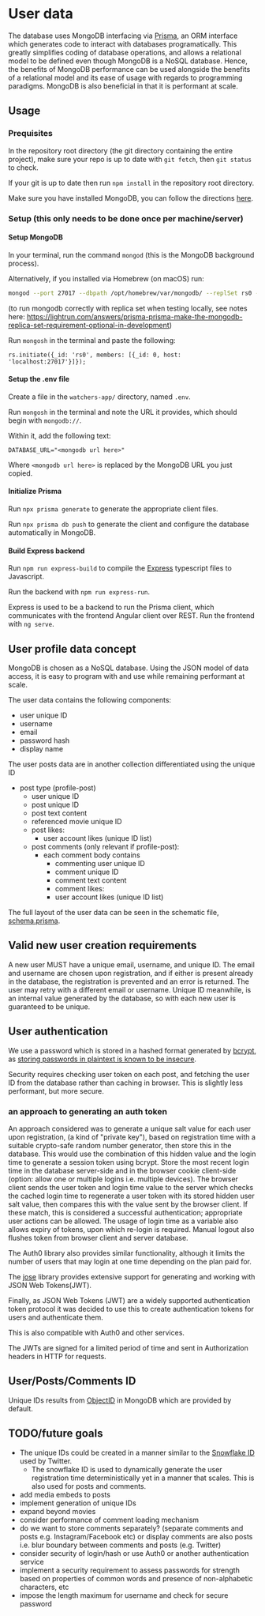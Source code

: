 # User data

The database uses MongoDB interfacing via [Prisma](https://www.prisma.io/), an ORM interface which generates code to interact with databases programatically. This greatly simplifies coding of database operations, and allows a relational model to be defined even though MongoDB is a NoSQL database. Hence, the benefits of MongoDB performance can be used alongside the benefits of a relational model and its ease of usage with regards to programming paradigms. MongoDB is also beneficial in that it is performant at scale.

## Usage

### Prequisites

In the repository root directory (the git directory containing the entire project), make sure your repo is up to date with `git fetch`, then `git status` to check.

If your git is up to date then run `npm install` in the repository root directory.

Make sure you have installed MongoDB, you can follow the directions [here](https://www.mongodb.com/docs/manual/administration/install-community/).

### Setup (this only needs to be done once per machine/server)

#### Setup MongoDB

In your terminal, run the command `mongod` (this is the MongoDB background process). 
<!-- Alternatively, if you installed via Homebrew (on macOS) run `brew services start mongodb-community`. -->
Alternatively, if you installed via Homebrew (on macOS) run:
```sh
mongod --port 27017 --dbpath /opt/homebrew/var/mongodb/ --replSet rs0 --bind_ip localhost,HomeHost
```
(to run mongodb correctly with replica set when testing locally, see notes here: <https://lightrun.com/answers/prisma-prisma-make-the-mongodb-replica-set-requirement-optional-in-development>)

Run `mongosh` in the terminal and paste the following:
```
rs.initiate({_id: 'rs0', members: [{_id: 0, host: 'localhost:27017'}]});
```

#### Setup the .env file

Create a file in the `watchers-app/` directory, named `.env`.

Run `mongosh` in the terminal and note the URL it provides, which should begin with `mongodb://`.

Within it, add the following text:

```env
DATABASE_URL="<mongodb url here>"
```

Where `<mongodb url here>` is replaced by the MongoDB URL you just copied.

#### Initialize Prisma

Run `npx prisma generate` to generate the appropriate client files.

Run `npx prisma db push` to generate the client and configure the database automatically in MongoDB.

#### Build Express backend

Run `npm run express-build` to compile the [Express](https://expressjs.com/) typescript files to Javascript.

Run the backend with `npm run express-run`.

Express is used to be a backend to run the Prisma client, which communicates with the frontend Angular client over REST. Run the frontend with `ng serve`.

## User profile data concept

MongoDB is chosen as a NoSQL database. Using the JSON model of data access, it is easy to program with and use while remaining performant at scale.

The user data contains the following components:

- user unique ID
- username
- email
- password hash
- display name

The user posts data are in another collection differentiated using the unique ID

- post type (profile-post)
  - user unique ID
  - post unique ID
  - post text content
  - referenced movie unique ID
  - post likes:
    - user account likes (unique ID list)
  - post comments (only relevant if profile-post):
    - each comment body contains
      - commenting user unique ID
      - comment unique ID
      - comment text content
      - comment likes:
      - user account likes (unique ID list)

The full layout of the user data can be seen in the schematic file, [schema.prisma](../../prisma/schema.prisma).

## Valid new user creation requirements

A new user MUST have a unique email, username, and unique ID. The email and username are chosen upon registration, and if either is present already in the database, the registration is prevented and an error is returned. The user may retry with a different email or username. Unique ID meanwhile, is an internal value generated by the database, so with each new user is guaranteed to be unique.

## User authentication

We use a password which is stored in a hashed format generated by [bcrypt](https://www.npmjs.com/package/bcrypt), as [storing passwords in plaintext is known to be insecure](https://security.stackexchange.com/questions/36833/why-should-i-hash-passwords).

Security requires checking user token on each post, and fetching the user ID from the database rather than caching in browser. This is slightly less performant, but more secure.

### an approach to generating an auth token

An approach considered was to generate a unique salt value for each user upon registration, (a kind of "private key"), based on registration time with a suitable crypto-safe random number generator, then store this in the database. This would use the combination of this hidden value and the login time to generate a session token using bcrypt. Store the most recent login time in the database server-side and in the browser cookie client-side (option: allow one or multiple logins i.e. multiple devices). The browser client sends the user token and login time value to the server which checks the cached login time to regenerate a user token with its stored hidden user salt value, then compares this with the value sent by the browser client. If these match, this is considered a successful authentication; appropriate user actions can be allowed. The usage of login time as a variable also allows expiry of tokens, upon which re-login is required. Manual logout also flushes token from browser client and server database.

The Auth0 library also provides similar functionality, although it limits the number of users that may login at one time depending on the plan paid for.

<!-- The [jsonwebtoken](https://www.npmjs.com/package/jsonwebtoken) library can be used to generate a user token. -->

The [jose](https://www.npmjs.com/package/jose) library provides extensive support for generating and working with JSON Web Tokens(JWT).

<!-- We could store the user token in the database, and also store multiple time-sensitive tokens in order to allow multiple device use. Time of token creation could be stored with each token in the database. -->

Finally, as JSON Web Tokens (JWT) are a widely supported authentication token protocol it was decided to use this to create authentication tokens for users and authenticate them.

This is also compatible with Auth0 and other services.

The JWTs are signed for a limited period of time and sent in Authorization headers in HTTP for requests.

## User/Posts/Comments ID

Unique IDs results from [ObjectID](https://www.mongodb.com/docs/manual/reference/method/ObjectId/) in MongoDB which are provided by default.

## TODO/future goals

- The unique IDs could be created in a manner similar to the [Snowflake ID](https://en.wikipedia.org/wiki/Snowflake_ID) used by Twitter.
  - The snowflake ID is used to dynamically generate the user registration time deterministically yet in a manner that scales. This is also used for posts and comments.
- add media embeds to posts
- implement generation of unique IDs
- expand beyond movies
- consider performance of comment loading mechanism
- do we want to store comments separately? (separate comments and posts e.g. Instagram/Facebook etc) or display comments are also posts i.e. blur boundary between comments and posts (e.g. Twitter)
- consider security of login/hash or use Auth0 or another authentication service
- implement a security requirement to assess passwords for strength based on properties of common words and presence of non-alphabetic characters, etc
- impose the length maximum for username and check for secure password
<!-- - Use MongoDB or another NoSQL database for scalability -->
